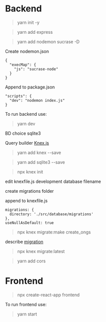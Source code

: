 
# Backend

> yarn init -y

> yarn add express

> yarn add nodemon sucrase -D

Create nodemon.json

    {
      "execMap": {
        "js": "sucrase-node"
      }
    }

Append to package.json

    "scripts": {
      "dev": "nodemon index.js"
    }

To run backend use:
> yarn dev

BD choice sqlite3

Query builder [Knex.js](https://knexjs.org/)

> yarn add knex --save

> yarn add sqlite3 --save

> npx knex init

edit knexfile.js development database filename

create migrations folder

append to knexfile.js

    migrations: {
      directory: './src/database/migrations'
    },
    useNullAsDefault: true

> npx knex migrate:make create_ongs

describe [migration](https://knexjs.org/#Installation-migrations)

> npx knex migrate:latest

> yarn add cors

# Frontend

> npx create-react-app frontend

To run frontend use:
> yarn start